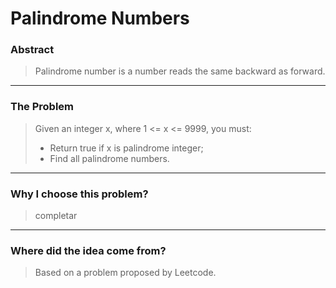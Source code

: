 # Palindrome Numbers

### Abstract
>Palindrome number is a number reads the same backward as forward.

---
### The Problem
>Given an integer x, where 1 <= x <= 9999, you must:
>* Return true if x is palindrome integer;
>* Find all palindrome numbers.

---
### Why I choose this problem?
>completar

---
### Where did the idea come from?
>Based on a problem proposed by Leetcode.